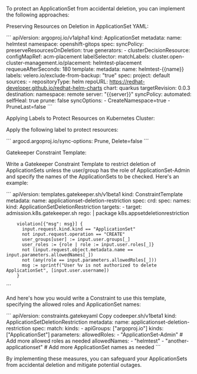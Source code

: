 To protect an ApplicationSet from accidental deletion, you can implement the following approaches:

Preserving Resources on Deletion in ApplicationSet YAML:

´´´
apiVersion: argoproj.io/v1alpha1
kind: ApplicationSet
metadata:
  name: helmtest
  namespace: openshift-gitops
spec:
  syncPolicy:
    preserveResourcesOnDeletion: true
  generators:
    - clusterDecisionResource:
        configMapRef: acm-placement
        labelSelector:
          matchLabels:
            cluster.open-cluster-management.io/placement: helmtest-placement
        requeueAfterSeconds: 180
  template:
    metadata:
      name: helmtest-{{name}}
      labels:
        velero.io/exclude-from-backup: "true"
    spec:
      project: default
      sources:
        - repositoryType: helm
          repoURL: https://redhat-developer.github.io/redhat-helm-charts
          chart: quarkus
          targetRevision: 0.0.3
      destination:
        namespace: remote
        server: "{{server}}"
      syncPolicy:
        automated:
          selfHeal: true
          prune: false
        syncOptions:
          - CreateNamespace=true
          - PruneLast=false
´´´

Applying Labels to Protect Resources on Kubernetes Cluster:

Apply the following label to protect resources:

´´´
argocd.argoproj.io/sync-options: Prune, Delete=false
´´´

Gatekeeper Constraint Template:

Write a Gatekeeper Constraint Template to restrict deletion of ApplicationSets unless the user/group has the role of ApplicationSet-Admin and specify the names of the ApplicationSets to be checked. Here's an example:

´´´
apiVersion: templates.gatekeeper.sh/v1beta1
kind: ConstraintTemplate
metadata:
  name: applicationset-deletion-restriction
spec:
  crd:
    spec:
      names:
        kind: ApplicationSetDeletionRestriction
  targets:
    - target: admission.k8s.gatekeeper.sh
      rego: |
        package k8s.appsetdeletionrestriction

        violation[{"msg": msg}] {
          input.request.kind.kind == "ApplicationSet"
          not input.request.operation == "CREATE"
          user_groups[user] := input.user.groups[_]
          user_roles := {role | role := input.user.roles[_]}
          not (input.request.object.metadata.name == input.parameters.allowedNames[_])
          not (any(role == input.parameters.allowedRoles[_]))
          msg := sprintf("User %v is not authorized to delete ApplicationSet", [input.user.username])
        }
´´´

And here's how you would write a Constraint to use this template, specifying the allowed roles and ApplicationSet names:

´´´
apiVersion: constraints.gatekeyaml
Copy codeeper.sh/v1beta1
kind: ApplicationSetDeletionRestriction
metadata:
  name: applicationset-deletion-restriction
spec:
  match:
    kinds:
      - apiGroups: ["argoproj.io"]
        kinds: ["ApplicationSet"]
  parameters:
    allowedRoles:
      - "ApplicationSet-Admin"
      # Add more allowed roles as needed
    allowedNames:
      - "helmtest"
      - "another-applicationset"
      # Add more ApplicationSet names as needed
´´´

By implementing these measures, you can safeguard your ApplicationSets from accidental deletion and mitigate potential outages.




